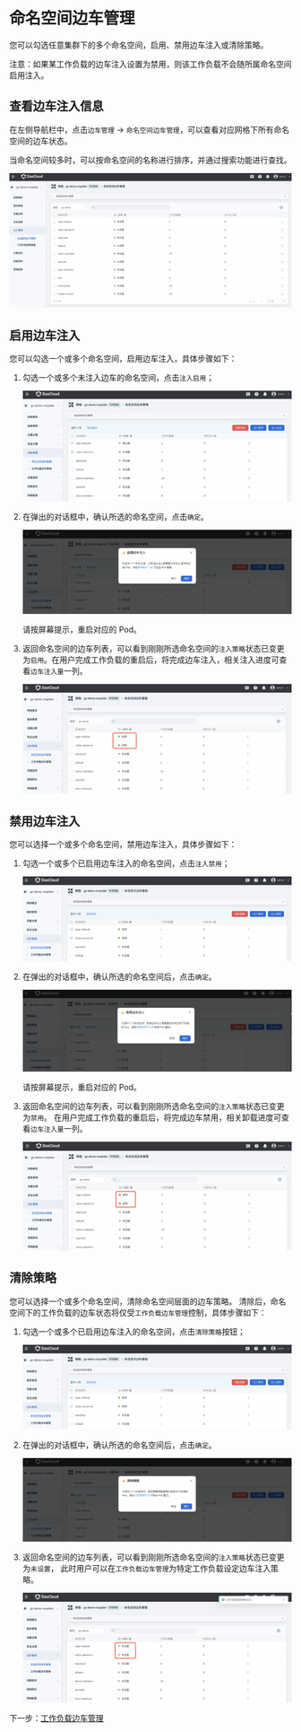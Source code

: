 # 命名空间边车管理

您可以勾选任意集群下的多个命名空间，启用、禁用边车注入或清除策略。

注意：如果某工作负载的边车注入设置为禁用，则该工作负载不会随所属命名空间启用注入。

## 查看边车注入信息

在左侧导航栏中，点击`边车管理` -> `命名空间边车管理`，可以查看对应网格下所有命名空间的边车状态。

当命名空间较多时，可以按命名空间的名称进行排序，并通过搜索功能进行查找。

![查看边车注入](../../images/ns-sidecar01.png)

## 启用边车注入

您可以勾选一个或多个命名空间，启用边车注入，具体步骤如下：

1. 勾选一个或多个未注入边车的命名空间，点击`注入启用`；

    ![点击注入启用](../../images/ns-sidecar02.png)

2. 在弹出的对话框中，确认所选的命名空间，点击`确定`。

    ![确定](../../images/ns-sidecar03.png)

    请按屏幕提示，重启对应的 Pod。

3. 返回命名空间的边车列表，可以看到刚刚所选命名空间的`注入策略`状态已变更为`启用`。在用户完成工作负载的重启后，将完成边车注入，相关注入进度可查看`边车注入量`一列。

    ![启用](../../images/ns-sidecar03-01.png)

## 禁用边车注入

您可以选择一个或多个命名空间，禁用边车注入，具体步骤如下：

1. 勾选一个或多个已启用边车注入的命名空间，点击`注入禁用`；

    ![注入禁用](../../images/ns-sidecar04.png)

2. 在弹出的对话框中，确认所选的命名空间后，点击`确定`。

    ![确定](../../images/ns-sidecar05.png)

    请按屏幕提示，重启对应的 Pod。

3. 返回命名空间的边车列表，可以看到刚刚所选命名空间的`注入策略`状态已变更为`禁用`。
   在用户完成工作负载的重启后，将完成边车禁用，相关卸载进度可查看`边车注入量`一列。

    ![禁用](../../images/ns-sidecar05-01.png)

## 清除策略

您可以选择一个或多个命名空间，清除命名空间层面的边车策略。
清除后，命名空间下的工作负载的边车状态将仅受`工作负载边车管理`控制，具体步骤如下：

1. 勾选一个或多个已启用边车注入的命名空间，点击`清除策略`按钮；

    ![清除策略](../../images/ns-sidecar04.png)

2. 在弹出的对话框中，确认所选的命名空间后，点击`确定`。

    ![确定](../../images/ns-sidecar07.png)

3. 返回命名空间的边车列表，可以看到刚刚所选命名空间的`注入策略`状态已变更为`未设置`，
   此时用户可以在`工作负载边车管理`为特定工作负载设定边车注入策略。

    ![未设置](../../images/ns-sidecar07-01.png)

下一步：[工作负载边车管理](./workload-sidecar.md)
